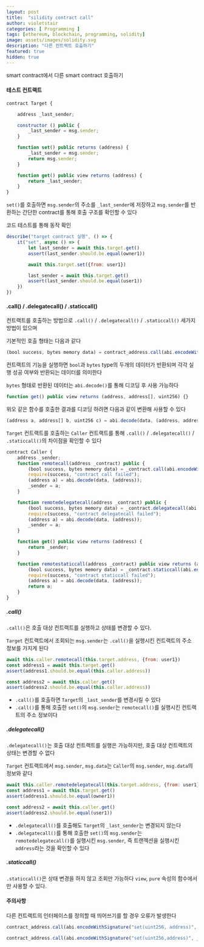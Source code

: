 ```yaml
---
layout: post
title:  "silidity contract call"
author: violetstair
categories: [ Programming ]
tags: [ethereum, blockchain, programming, solidity]
image: assets/images/solidity.svg
description: "다른 컨트랙트 호출하기"
featured: true
hidden: true
---
```


smart contract에서 다른 smart contract 호출하기

#### 테스트 컨트랙트

```javascript
contract Target {

    address _last_sender;

    constructor () public {
        _last_sender = msg.sender;
    }

    function set() public returns (address) {
        _last_sender = msg.sender;
        return msg.sender;
    }

    function get() public view returns (address) {
        return _last_sender;
    }
}
```

`set()`를 호출하면 `msg.sender`의 주소를 `_last_sender`에 저장하고 `msg.sender`를 반환하는 간단한 contract를 통해 호출 구조를 확인할 수 있다

코드 테스트를 통해 동작 확인

```javascript
describe("target contract 실행", () => {
    it("set", async () => {
        let last_sender = await this.target.get()
        assert(last_sender.should.be.equal(owner1))

        await this.target.set({from: user1})

        last_sender = await this.target.get()
        assert(last_sender.should.be.equal(user1))
    })
})
```

#### .call() / .delegatecall() / .staticcall()

컨트랙트를 호출하는 방법으로 `.call()` / `.delegatecall()` / `.staticcall()` 세가지 방법이 있으며

기본적인 호출 형태는 다음과 같다

```javascript
(bool success, bytes memory data) = contract_address.call(abi.encodeWithSignature("function(data_type)", [pamrms]));
```

컨트랙트의 기능을 실행하면 `bool`과 `bytes` type의 두개의 데이터가 반환되며 각각 실행 성공 여부와 반환되는 데이터를 의미한다

`bytes` 형태로 반환된 데이터는 `abi.decode()`를 통해 디코딩 후 사용 가능하다

```javascript
function get() public view returns (address, address[], uint256) {}
```

위오 같은 함수를 호출한 결과를 디코딩 하려면 다음과 같이 변환해 사용할 수 있다

```javascript
(address a, address[] b, uint256 c) = abi.decode(data, (address, address[], uint256));
```

`Target` 컨트랙트를 호출하는 `Caller` 컨트랙트를 통해 `.call()` / `.delegatecall()` / `.staticcall()`의 차이점을 확인할 수 있다

```javascript
contract Caller {
    address _sender;
    function remotecall(address _contract) public {
        (bool success, bytes memory data) = _contract.call(abi.encodeWithSignature("set()"));
        require(success, "contract call failed");
        (address a) = abi.decode(data, (address));
        _sender = a;
    }

    function remotedelegatecall(address _contract) public {
        (bool success, bytes memory data) = _contract.delegatecall(abi.encodeWithSignature("set()"));
        require(success, "contract delegatecall failed");
        (address a) = abi.decode(data, (address));
        _sender = a;
    }

    function get() public view returns (address) {
        return _sender;
    }

    function remotestaticcall(address _contract) public view returns (address) {
        (bool success, bytes memory data) = _contract.staticcall(abi.encodeWithSignature("get()"));
        require(success, "contract staticcall failed");
        (address a) = abi.decode(data, (address));
        return a;
    }
}
```

##### .call()

`.call()`은 호출 대상 컨트랙트를 실행하고 상태를 변경할 수 있다.

`Target` 컨트랙트에서 조회되는 `msg.sender`는 `.call()`을 실행시킨 컨트랙트의 주소 정보를 가지게 된다

```javascript
await this.caller.remotecall(this.target.address, {from: user1})
const address1 = await this.target.get()
assert(address1.should.be.equal(this.caller.address))

const address2 = await this.caller.get()
assert(address2.should.be.equal(this.caller.address))
```

* `.call()`를 호출하면 `Target`의 `_last_sender`를 변경시킬 수 있다
* `.call()`를 통해 호출한 `set()`의 `msg.sender`는 `remotecall()`를 실행시킨 컨트랙트의 주소 정보이다

##### .delegatecall()

`.delegatecall()`는 호출 대상 컨트랙트를 실행은 가능하지만, 호출 대상 컨트랙트의 상태는 변경할 수 없다

`Target` 컨트랙트에서 `msg.sender`, `msg.data`는 `Caller`의 `msg.sender`, `msg.data`의 정보와 같다

```javascript
await this.caller.remotedelegatecall(this.target.address, {from: user1})
const address1 = await this.target.get()
assert(address1.should.be.equal(owner1))

const address2 = await this.caller.get()
assert(address2.should.be.equal(user1))
```

* `.delegatecall()`를 호출해도 `Target`의 `_last_sender`는 변경되지 않는다
* `.delegatecall()`를 통해 호출한 `set()`의 `msg.sender`는 `remotedelegatecall()`를 실행시킨 `msg.sender`, 즉 트랜젝션을 실행시킨 `address`라는 것을 확인할 수 있다

##### .staticcall()

`.staticcall()`은 상태 변경을 하지 않고 조회만 가능하다 `view`, `pure` 속성의 함수에서만 사용할 수 있다.

#### 주의사항

다른 컨트랙트의 인터페이스를 정의할 때 띄어쓰기를 할 경우 오류가 발생한다

```javascript
contract_address.call(abi.encodeWithSignature("set(uint256, address)", _amoumt, address)); // 에러 발생

contract_address.call(abi.encodeWithSignature("set(uint256,address)", _amoumt, address)); // 정상 동작
```
